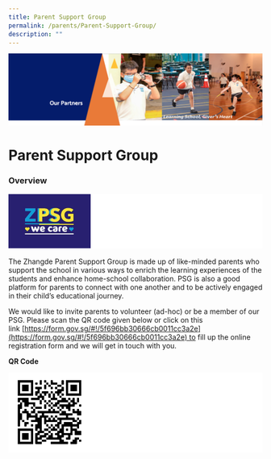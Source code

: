 ```yaml
---
title: Parent Support Group
permalink: /parents/Parent-Support-Group/
description: ""
---
```

![](/images/OurPartners.png)

Parent Support Group
====================

### **Overview**

![](/images/PSG1.png)

The Zhangde Parent Support Group is made up of like-minded parents who support the school in various ways to enrich the learning experiences of the students and enhance home-school collaboration. PSG is also a good platform for parents to connect with one another and to be actively engaged in their child’s educational journey. 

  

We would like to invite parents to volunteer (ad-hoc) or be a member of our PSG. Please scan the QR code given below or click on this link [https://form.gov.sg/#!/5f696bb30666cb0011cc3a2e](https://form.gov.sg/#!/5f696bb30666cb0011cc3a2e) to fill up the online registration form and we will get in touch with you.

<b>QR Code</b>

![](/images/PSG2.png)